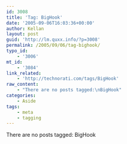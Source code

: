 ```yaml
---
id: 3008
title: 'Tag: BigHook'
date: '2005-09-06T16:03:36+00:00'
author: Kellan
layout: post
guid: 'http://lm.quxx.info/?p=3008'
permalink: /2005/09/06/tag-bighook/
typo_id:
    - '3006'
mt_id:
    - '3084'
link_related:
    - 'http://technorati.com/tags/BigHook'
raw_content:
    - "There are no posts tagged:\nBigHook"
categories:
    - Aside
tags:
    - meta
    - tagging
---
```


There are no posts tagged: BigHook